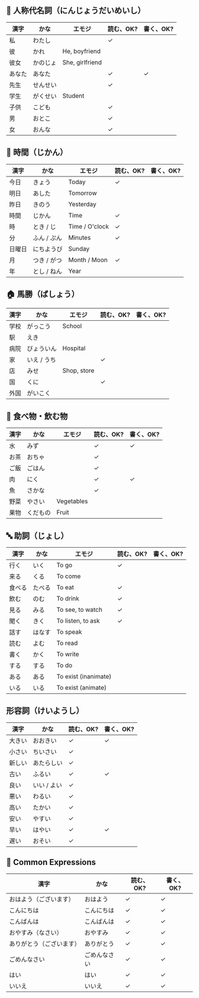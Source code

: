 
## 🧑 人称代名詞（にんじょうだいめいし）

| 漢字  | かな   | エモジ             | 読む、OK? | 書く、OK? |
| --- | ---- | --------------- | ------ | ------ |
| 私   | わたし  |                 | ✓      |        |
| 彼   | かれ   | He, boyfriend   |        |        |
| 彼女  | かのじょ | She, girlfriend |        |        |
| あなた | あなた  |                 | ✓      | ✓      |
| 先生  | せんせい |                 | ✓      |        |
| 学生  | がくせい | Student         |        |        |
| 子供  | こども  |                 | ✓      |        |
| 男   | おとこ  |                 | ✓      |        |
| 女   | おんな  |                 | ✓      |        |

## 📅 時間（じかん）

| 漢字  | かな      | エモジ            | 読む、OK? | 書く、OK? |
| --- | ------- | -------------- | ------ | ------ |
| 今日  | きょう     | Today          | ✓      |        |
| 明日  | あした     | Tomorrow       |        |        |
| 昨日  | きのう     | Yesterday      |        |        |
| 時間  | じかん     | Time           | ✓      |        |
| 時   | とき / じ  | Time / O'clock | ✓      |        |
| 分   | ふん / ぷん | Minutes        | ✓      |        |
| 日曜日 | にちようび   | Sunday         |        |        |
| 月   | つき / がつ | Month / Moon   | ✓      |        |
| 年   | とし / ねん | Year           |        |        |

## 🏠 馬勝（ばしょう）

| 漢字  | かな      | エモジ         | 読む、OK? | 書く、OK? |
| --- | ------- | ----------- | ------ | ------ |
| 学校  | がっこう    | School      |        |        |
| 駅   | えき      |             |        |        |
| 病院  | びょういん   | Hospital    |        |        |
| 家   | いえ / うち |             | ✓      |        |
| 店   | みせ      | Shop, store |        |        |
| 国   | くに      |             | ✓      |        |
| 外国  | がいこく    |             |        |        |

## 🍜 食べ物・飲む物

| 漢字  | かな   | エモジ        | 読む、OK? | 書く、OK? |
| --- | ---- | ---------- | ------ | ------ |
| 水   | みず   |            | ✓      | ✓      |
| お茶  | おちゃ  |            | ✓      |        |
| ご飯  | ごはん  |            | ✓      |        |
| 肉   | にく   |            | ✓      | ✓      |
| 魚   | さかな  |            | ✓      |        |
| 野菜  | やさい  | Vegetables |        |        |
| 果物  | くだもの | Fruit      |        |        |

## 🔤 助詞（じょし）

| 漢字  | かな  | エモジ                  | 読む、OK? | 書く、OK? |
| --- | --- | -------------------- | ------ | ------ |
| 行く  | いく  | To go                | ✓      |        |
| 来る  | くる  | To come              |        |        |
| 食べる | たべる | To eat               | ✓      |        |
| 飲む  | のむ  | To drink             | ✓      |        |
| 見る  | みる  | To see, to watch     | ✓      |        |
| 聞く  | きく  | To listen, to ask    | ✓      |        |
| 話す  | はなす | To speak             |        |        |
| 読む  | よむ  | To read              |        |        |
| 書く  | かく  | To write             |        |        |
| する  | する  | To do                |        |        |
| ある  | ある  | To exist (inanimate) |        |        |
| いる  | いる  | To exist (animate)   |        |        |

## 形容詞（けいようし）

| 漢字  | かな      | 読む、OK? | 書く、OK? |
| --- | ------- | ------ | ------ |
| 大きい | おおきい    | ✓      | ✓      |
| 小さい | ちいさい    | ✓      |        |
| 新しい | あたらしい   | ✓      |        |
| 古い  | ふるい     | ✓      | ✓      |
| 良い  | いい / よい | ✓      |        |
| 悪い  | わるい     | ✓      |        |
| 高い  | たかい     | ✓      |        |
| 安い  | やすい     | ✓      |        |
| 早い  | はやい     | ✓      | ✓      |
| 遅い  | おそい     | ✓      |        |

## 💬 Common Expressions
| 漢字           | かな     | 読む、OK? | 書く、OK? |
| ------------ | ------ | ------ | ------ |
| おはよう（ございます）  | おはよう   | ✓      | ✓      |
| こんにちは        | こんにちは  | ✓      | ✓      |
| こんばんは        | こんばんは  | ✓      | ✓      |
| おやすみ（なさい）    | おやすみ   | ✓      | ✓      |
| ありがとう（ございます） | ありがとう  | ✓      | ✓      |
| ごめんなさい       | ごめんなさい | ✓      | ✓      |
| はい           | はい     | ✓      | ✓      |
| いいえ          | いいえ    | ✓      | ✓      |
